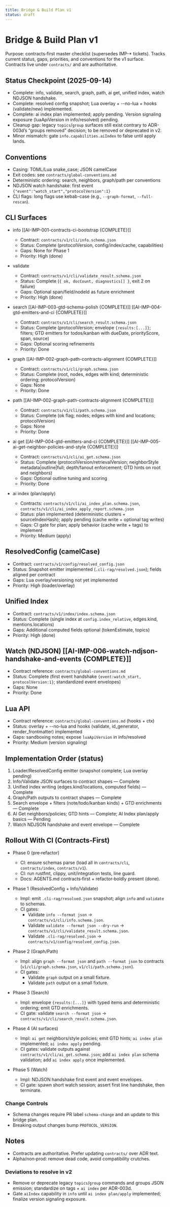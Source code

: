 ```yaml
---
title: Bridge & Build Plan v1
status: draft
---
```


# Bridge & Build Plan v1

Purpose: contracts‑first master checklist (supersedes IMP-* tickets). Tracks current status, gaps, priorities, and conventions for the v1 surface. Contracts live under `contracts/` and are authoritative.

## Status Checkpoint (2025-09-14)
- Complete: info, validate, search, graph, path, ai get, unified index, watch NDJSON handshake.
- Complete: resolved config snapshot; Lua overlay + --no-lua + hooks (validate/new) implemented.
- Complete: ai index plan implemented; apply pending. Version signaling exposure (luaApiVersion in info/resolved) pending.
- Cleanup gap: legacy `topics`/`group` surfaces still exist contrary to ADR-003d’s “groups removed” decision; to be removed or deprecated in v2.
- Minor mismatch: gate `info.capabilities.aiIndex` to false until apply lands.

## Conventions
- Casing: TOML/Lua snake_case; JSON camelCase
- Exit codes: see `contracts/global-conventions.md`
- Deterministic ordering: search, neighbors, graph/path per conventions
- NDJSON watch handshake: first event `{"event":"watch_start","protocolVersion":1}`
- CLI flags: long flags use kebab-case (e.g., `--graph-format`, `--full-rescan`).

## CLI Surfaces

- info [[AI-IMP-001-contracts-ci-bootstrap {COMPLETE}]]
  - Contract: `contracts/v1/cli/info.schema.json`
  - Status: Complete (protocolVersion, config/index/cache, capabilities)
  - Gaps: None for Phase 1
  - Priority: High (done)

- validate
  - Contract: `contracts/v1/cli/validate_result.schema.json`
  - Status: Complete (`{ ok, docCount, diagnostics[] }`, exit 2 on failure)
  - Gaps: Optional span/field/nodeId as future enrichment
  - Priority: High (done)

- search [[AI-IMP-003-gtd-schema-polish {COMPLETE}]] [[AI-IMP-004-gtd-emitters-and-ci {COMPLETE}]]
  - Contract: `contracts/v1/cli/search_result.schema.json`
  - Status: Complete (protocolVersion; envelope `{results:[...]}`; filters; GTD emitters for todos/kanban with dueDate, priorityScore, span, source)
  - Gaps: Optional scoring refinements
  - Priority: Done

- graph [[AI-IMP-002-graph-path-contracts-alignment {COMPLETE}]]
  - Contract: `contracts/v1/cli/graph.schema.json`
  - Status: Complete (root, nodes, edges with kind; deterministic ordering; protocolVersion)
  - Gaps: None
  - Priority: Done

- path [[AI-IMP-002-graph-path-contracts-alignment {COMPLETE}]]
  - Contract: `contracts/v1/cli/path.schema.json`
  - Status: Complete (ok flag; nodes; edges with kind and locations; protocolVersion)
  - Gaps: None
  - Priority: Done

- ai get [[AI-IMP-004-gtd-emitters-and-ci {COMPLETE}]] [[AI-IMP-005-ai-get-neighbor-policies-and-style {COMPLETE}]]
  - Contract: `contracts/v1/cli/ai_get.schema.json`
  - Status: Complete (protocolVersion/retrievalVersion; neighborStyle metadata|outline|full; depth/fanout enforcement; GTD hints on root and neighbors)
  - Gaps: Optional outline tuning and scoring
  - Priority: Done

- ai index (plan/apply)
  - Contracts: `contracts/v1/cli/ai_index_plan.schema.json`, `contracts/v1/cli/ai_index_apply_report.schema.json`
  - Status: plan implemented (deterministic clusters + sourceIndexHash); apply pending (cache write + optional tag writes)
  - Gaps: CI gate for plan; apply behavior (cache write + tags) to implement
  - Priority: Medium (apply)

## ResolvedConfig (camelCase)
- Contract: `contracts/v1/config/resolved_config.json`
- Status: Snapshot emitter implemented (`.cli-rag/resolved.json`); fields aligned per contract
- Gaps: Lua overlay/versioning not yet implemented
- Priority: High (loader/overlay)

## Unified Index
- Contract: `contracts/v1/index/index.schema.json`
- Status: Complete (single index at `config.index_relative`, edges.kind, mentions.locations)
- Gaps: Additional computed fields optional (tokenEstimate, topics)
- Priority: High (done)

## Watch (NDJSON) [[AI-IMP-006-watch-ndjson-handshake-and-events {COMPLETE}]]
- Contract reference: `contracts/global-conventions.md`
- Status: Complete (first event handshake `{event:watch_start, protocolVersion:1}`; standardized event envelopes)
- Gaps: None
- Priority: Done

## Lua API
- Contract reference: `contracts/global-conventions.md` (hooks + ctx)
- Status: overlay + --no-lua and hooks (validate, id_generator, render_frontmatter) implemented
- Gaps: sandboxing notes; expose `luaApiVersion` in info/resolved
- Priority: Medium (version signaling)

## Implementation Order (status)
1) Loader/ResolvedConfig emitter (snapshot complete; Lua overlay pending)
2) Info/Validate JSON surfaces to contract shapes — Complete
3) Unified index writing (edges.kind/locations, computed fields) — Complete
4) Graph/Path outputs to contract shapes — Complete
5) Search envelope + filters (note/todo/kanban kinds) + GTD enrichments — Complete
6) AI Get neighbors/policies; GTD hints — Complete; AI Index plan/apply basics — Pending
7) Watch NDJSON handshake and event envelope — Complete

## Rollout With CI (Contracts‑First)

- Phase 0 (pre‑refactor)
  - CI: ensure schemas parse (load all in `contracts/cli`, `contracts/index`, `contracts/v1`).
  - CI: run rustfmt, clippy, unit/integration tests, line guard.
  - Docs: AGENTS.md contracts‑first + refactor‑boldly present (done).

- Phase 1 (ResolvedConfig + Info/Validate)
  - Impl: emit `.cli-rag/resolved.json` snapshot; align `info` and `validate` to schemas.
  - CI gates:
    - Validate `info --format json` → `contracts/v1/cli/info.schema.json`.
    - Validate `validate --format json --dry-run` → `contracts/v1/cli/validate_result.schema.json`.
    - Validate `.cli-rag/resolved.json` → `contracts/v1/config/resolved_config.json`.

- Phase 2 (Graph/Path)
  - Impl: align `graph --format json` and `path --format json` to contracts (`v1/cli/graph.schema.json`, `v1/cli/path.schema.json`).
  - CI gates:
    - Validate `graph` output on a small fixture.
    - Validate `path` output on a small fixture.

- Phase 3 (Search)
  - Impl: envelope `{results:[...]}` with typed items and deterministic ordering; emit GTD enrichments.
  - CI gate: validate `search --format json` → `contracts/v1/cli/search_result.schema.json`.

- Phase 4 (AI surfaces)
  - Impl: `ai get` neighbors/style policies; emit GTD hints; `ai index plan` implemented; `ai index apply` pending.
  - CI gates: validate outputs against `contracts/v1/cli/ai_get.schema.json`; add `ai index plan` schema validation; add `ai index apply` once implemented.

- Phase 5 (Watch)
  - Impl: NDJSON handshake first event and event envelopes.
  - CI gate: spawn short watch session; assert first line handshake, then terminate.

### Change Controls
- Schema changes require PR label `schema-change` and an update to this bridge plan.
- Breaking output changes bump `PROTOCOL_VERSION`.

## Notes
- Contracts are authoritative. Prefer updating `contracts/` over ADR text.
- Alpha/non‑prod: remove dead code, avoid compatibility crutches.

### Deviations to resolve in v2
- Remove or deprecate legacy `topics`/`group` commands and groups JSON emission; standardize on tags + `ai index` per ADR-003d.
- Gate `aiIndex` capability in `info` until `ai index plan/apply` implemented; finalize version signaling exposure.
